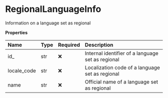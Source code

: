 # RegionalLanguageInfo

Information on a language set as regional

**Properties**

| Name        | Type | Required | Description                                       |
| :---------- | :--- | :------- | :------------------------------------------------ |
| id\_        | str  | ❌       | Internal identifier of a language set as regional |
| locale_code | str  | ❌       | Localization code of a language set as regional   |
| name        | str  | ❌       | Official name of a language set as regional       |

<!-- This file was generated by liblab | https://liblab.com/ -->
